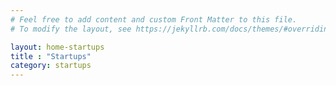```yaml
---
# Feel free to add content and custom Front Matter to this file.
# To modify the layout, see https://jekyllrb.com/docs/themes/#overriding-theme-defaults

layout: home-startups
title : "Startups"
category: startups
---
```

